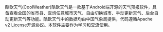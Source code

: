 酷欧天气(CoolWeather)酷欧天气是一款基于Android端开源的天气预报软件，具备查看全国的省市县、查询任意城市天气、自由切换城市、手动更新天气、后台自动更新天气等功能。酷欧天气中的数据均由中国气象局提供，代码遵循Apache v2 License开源协议。本软件主要作为学习和交流使用。
